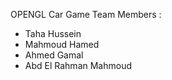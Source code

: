 OPENGL Car Game 
Team Members :
- Taha Hussein 
- Mahmoud Hamed
- Ahmed Gamal
- Abd El Rahman Mahmoud